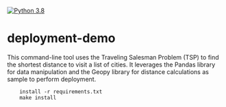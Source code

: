 [![Python 3.8](https://github.com/msbeigi/deployment-demo/actions/workflows/main.yml/badge.svg)](https://github.com/msbeigi/deployment-demo/actions/workflows/main.yml)

# deployment-demo

This command-line tool uses the Traveling Salesman Problem (TSP) to find the shortest distance to visit a list of cities. It leverages the Pandas library for data manipulation and the Geopy library for distance calculations as sample to perform deployment.

```
    install -r requirements.txt
    make install
```
